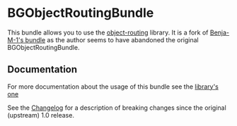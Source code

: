 # BGObjectRoutingBundle

This bundle allows you to use the [object-routing](https://github.com/webfactory/object-routing) library.
It is a fork of [Benja-M-1's bundle](https://github.com/benja-M-1/BGObjectRoutingBundle) as the author
seems to have abandoned the original BGObjectRoutingBundle.
 
## Documentation

For more documentation about the usage of this bundle see the [library's one](https://github.com/webfactory/object-routing) 

See the [Changelog](CHANGELOG.md) for a description of breaking changes
since the original (upstream) 1.0 release.
